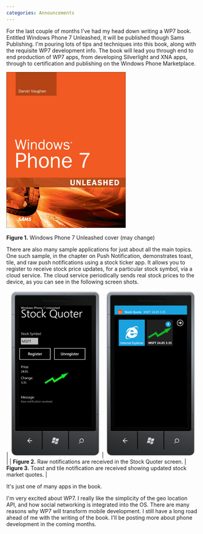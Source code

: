 ```yaml
---
categories: Announcements
---
```


For the last couple of months I've had my head down writing a WP7 book. Entitled Windows Phone 7 Unleashed, it will be published though Sams Publishing. I'm pouring lots of tips and techniques into this book, along with the requisite WP7 development info. The book will lead you through end to end production of WP7 apps, from developing Silverlight and XNA apps, through to certification and publishing on the Windows Phone Marketplace.

![Windows Phone 7 Unleashed book cover](/assets/images/2010-07-28-WP7Unleashed.jpg)

**Figure 1.** Windows Phone 7 Unleashed cover (may change)

There are also many sample applications for just about all the main topics. One such sample, 
in the chapter on Push Notification, demonstrates toast, tile, and raw push notifications using a stock ticker app. 
It allows you to register to receive stock price updates, for a particular stock symbol, via a cloud service. 
The cloud service periodically sends real stock prices to the device, as you can see in the following screen shots.

| ![Raw notifications are received in the Stock Quoter screen](/assets/images/2010-07-28-RawNotifications.png) | ![Toast and tile notification are received showing updated stock market quotes.](/assets/images/2010-07-28-ToastAndTileNotification.png) |
| **Figure 2.** Raw notifications are received in the Stock Quoter screen. | **Figure 3.** Toast and tile notification are received showing updated stock market quotes. |

It's just one of many apps in the book.

I'm very excited about WP7. I really like the simplicity of the geo location API, and how social networking is integrated into the OS. 
There are many reasons why WP7 will transform mobile development. I still have a long road ahead of me with the writing of the book. 
I'll be posting more about phone development in the coming months.
